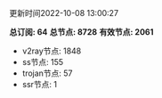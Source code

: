 更新时间2022-10-08 13:00:27

**总订阅: 64**
**总节点: 8728**
**有效节点: 2061**
- v2ray节点: 1848
- ss节点: 155
- trojan节点: 57
- ssr节点: 1
